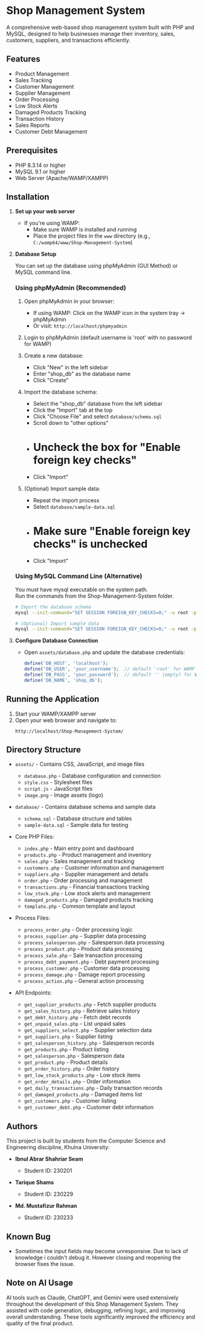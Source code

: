 # Shop Management System

A comprehensive web-based shop management system built with PHP and MySQL, designed to help businesses manage their inventory, sales, customers, suppliers, and transactions efficiently.

## Features

- Product Management
- Sales Tracking
- Customer Management
- Supplier Management
- Order Processing
- Low Stock Alerts
- Damaged Products Tracking
- Transaction History
- Sales Reports
- Customer Debt Management

## Prerequisites

- PHP 8.3.14 or higher
- MySQL 9.1 or higher
- Web Server (Apache/WAMP/XAMPP)

## Installation

1. **Set up your web server**
   - If you're using WAMP:
     - Make sure WAMP is installed and running
     - Place the project files in the `www` directory (e.g., `C:/wamp64/www/Shop-Management-System`)

2. **Database Setup**

   You can set up the database using phpMyAdmin (GUI Method) or MySQL command line.

   ### Using phpMyAdmin (Recommended)
   1. Open phpMyAdmin in your browser:
      - If using WAMP: Click on the WAMP icon in the system tray → phpMyAdmin
      - Or visit: `http://localhost/phpmyadmin`
   
   2. Login to phpMyAdmin (default username is 'root' with no password for WAMP)
   
   3. Create a new database:
      - Click "New" in the left sidebar
      - Enter "shop_db" as the database name
      - Click "Create"
   
   4. Import the database schema:
      - Select the "shop_db" database from the left sidebar
      - Click the "Import" tab at the top
      - Click "Choose File" and select `database/schema.sql`
      - Scroll down to "other options"
      - # Uncheck the box for "Enable foreign key checks"
      - Click "Import"
   
   5. (Optional) Import sample data:
      - Repeat the import process
      - Select `database/sample-data.sql`
      - # Make sure "Enable foreign key checks" is unchecked
      - Click "Import"

   ### Using MySQL Command Line (Alternative)
   You must have mysql executable on the system path. <br>
   Run the commands from the Shop-Management-System folder.
   ```bash
   # Import the database schema
   mysql --init-command="SET SESSION FOREIGN_KEY_CHECKS=0;" -u root -p < database/schema.sql
   
   # (Optional) Import sample data
   mysql --init-command="SET SESSION FOREIGN_KEY_CHECKS=0;" -u root -p < database/sample-data.sql
   ```

4. **Configure Database Connection**
   - Open `assets/database.php` and update the database credentials:
     ```php
     define('DB_HOST', 'localhost');
     define('DB_USER', 'your_username');  // default 'root' for WAMP
     define('DB_PASS', 'your_password');  // default '' (empty) for WAMP
     define('DB_NAME', 'shop_db');
     ```

## Running the Application

1. Start your WAMP/XAMPP server
2. Open your web browser and navigate to:
   ```
   http://localhost/Shop-Management-System/
   ```

## Directory Structure

- `assets/` - Contains CSS, JavaScript, and image files
  - `database.php` - Database configuration and connection
  - `style.css` - Stylesheet files
  - `script.js` - JavaScript files
  - `image.png` - Image assets (logo)

- `database/` - Contains database schema and sample data
  - `schema.sql` - Database structure and tables
  - `sample-data.sql` - Sample data for testing

- Core PHP Files:
  - `index.php` - Main entry point and dashboard
  - `products.php` - Product management and inventory
  - `sales.php` - Sales management and tracking
  - `customers.php` - Customer information and management
  - `suppliers.php` - Supplier management and details
  - `order.php` - Order processing and management
  - `transactions.php` - Financial transactions tracking
  - `low_stock.php` - Low stock alerts and management
  - `damaged_products.php` - Damaged products tracking
  - `template.php` - Common template and layout

- Process Files:
  - `process_order.php` - Order processing logic
  - `process_supplier.php` - Supplier data processing
  - `process_salesperson.php` - Salesperson data processing
  - `process_product.php` - Product data processing
  - `process_sale.php` - Sale transaction processing
  - `process_debt_payment.php` - Debt payment processing
  - `process_customer.php` - Customer data processing
  - `process_damage.php` - Damage report processing
  - `process_action.php` - General action processing

- API Endpoints:
  - `get_supplier_products.php` - Fetch supplier products
  - `get_sales_history.php` - Retrieve sales history
  - `get_debt_history.php` - Fetch debt records
  - `get_unpaid_sales.php` - List unpaid sales
  - `get_suppliers_select.php` - Supplier selection data
  - `get_suppliers.php` - Supplier listing
  - `get_salesperson_history.php` - Salesperson records
  - `get_products.php` - Product listing
  - `get_salesperson.php` - Salesperson data
  - `get_product.php` - Product details
  - `get_order_history.php` - Order history
  - `get_low_stock_products.php` - Low stock items
  - `get_order_details.php` - Order information
  - `get_daily_transactions.php` - Daily transaction records
  - `get_damaged_products.php` - Damaged items list
  - `get_customers.php` - Customer listing
  - `get_customer_debt.php` - Customer debt information

## Authors

This project is built by students from the Computer Science and Engineering discipline, Khulna University:

- **Ibnul Abrar Shahriar Seam**
  - Student ID: 230201

- **Tarique Shams**
  - Student ID: 230229

- **Md. Mustafizur Rahman**
  - Student ID: 230233

## Known Bug
- Sometimes the input fields may become unresponsive. Due to lack of knowledge i couldn't debug it. However closing and reopening the browser fixes the issue.

## Note on AI Usage
AI tools such as Claude, ChatGPT, and Gemini were used extensively throughout the development of this Shop Management System. They assisted with code generation, debugging, refining logic, and improving overall understanding. These tools significantly improved the efficiency and quality of the final product.
